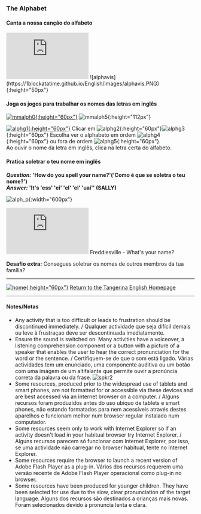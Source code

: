 ### The Alphabet

#### Canta a nossa canção do alfabeto

<iframe width="220" height="124" src="https://www.youtube.com/embed/Y88p4V_BCEU" frameborder="0" allow="accelerometer; autoplay; clipboard-write; encrypted-media; gyroscope; picture-in-picture" allowfullscreen></iframe>  
![alphavis](https://1blockatatime.github.io/English/images/alphavis.PNG){:height="50px"}  

#### Joga os jogos para trabalhar os nomes das letras em inglês

[![mmalph0](https://1blockatatime.github.io/English/images/mmalph0.PNG){:height="60px"}](https://www.abcya.com/games/alphabet_matching_game) ![mmalph5](https://1blockatatime.github.io/English/images/mmalph5.PNG){:height="112px"}

[![alphg1](https://1blockatatime.github.io/English/images2/alphg1.JPG){:height="60px"}](https://mrnussbaum.com/letters-online-game) Clicar em ![alphg2](https://1blockatatime.github.io/English/images2/alphg2.JPG){:height="60px"}![alphg3](https://1blockatatime.github.io/English/images2/alphg3.JPG){:height="60px"} Escolha ver o alphabeto em ordem ![alphg4](https://1blockatatime.github.io/English/images2/alphg4.JPG){:height="60px"} ou fora de ordem ![alphg5](https://1blockatatime.github.io/English/images2/alphg5.JPG){:height="60px"}.  
Ao ouvir o nome da letra em inglês, clica na letra certa do alfabeto.  

#### Pratica soletrar o teu nome em inglês

***Question:*** **'How do you spell your name?'('Como é que se soletra o teu nome?')**  
***Answer:*** **'It's 'ess' 'ei' 'el' 'el' 'uai'' (SALLY)**  

![alph_p](https://1blockatatime.github.io/English/images/alph_p.PNG){:width="600px"}  

<iframe width="220" height="124" src="https://www.youtube.com/embed/EDmWNJ144oY" frameborder="0" allow="accelerometer; autoplay; clipboard-write; encrypted-media; gyroscope; picture-in-picture" allowfullscreen></iframe>  
Freddiesville - What's your name?  

**Desafio extra:** Consegues soletrar os nomes de outros membros da tua família? 

***
[![home](https://1blockatatime.github.io/English/images/home.png){:height="60px"}](https://tangerina-pt.github.io/English) [Return to the Tangerina English Homepage](https://tangerina-pt.github.io/English)

***

#### Notes/Notas
* Any activity that is too difficult or leads to frustration should be discontinued immediately. / Qualquer actividade que seja difícil demais ou leve à frustraçao deve ser descontinuada imediatamente.
* Ensure the sound is switched on. Many activities have a voiceover, a listening comprehension component or a button with a picture of a speaker that enables the user to hear the correct pronunciation for the word or the sentence. / Certifiquem-se de que o som está ligado. Várias actividades tem um enunciado, uma componente auditiva ou um botão com uma imagem de um altifalante que permite ouvir a pronúncia correta da palavra ou da frase. ![spkr2](/images/spkr2.PNG)
* Some resources, produced prior to the widespread use of tablets and smart phones, are not formatted for or accessible via these devices and are best accessed via an internet browser on a computer. / Alguns recursos foram produzidos antes do uso ubíquo de tablets e smart phones, não estando formatados para nem acessíveis através destes aparelhos e funcionam melhor num browser regular instalado num computador.
* Some resources seem only to work with Internet Explorer so if an activity doesn't load in your habitual browser try Internet Explorer. / Alguns recursos parecem só funcionar com Internet Explorer, por isso, se uma actividade não carregar no browser habitual, tente no Internet Explorer.
* Some resources require the browser to launch a recent version of Adobe Flash Player as a plug-in. Vários dos recursos requerem uma versão recente de Adobe Flash Player operacional como plug-in no browser.
* Some resources have been produced for younger children. They have been selected for use due to the slow, clear pronunciation of the target language. Alguns dos recursos são destinados a crianças mais novas. Foram selecionados devido à pronuncia lenta e clara.

